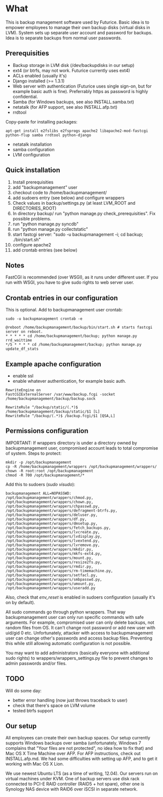 What
====

This is backup management software used by Futurice. Basic idea is to 
empower employees to manage their own backup disks (virtual disks in 
LVM). System sets up separate user account and password for backups. 
Idea is to separate backups from normal user passwords.

Prerequisities
--------------

* Backup storage in LVM disk (/dev/backupdisks in our setup)
* ext4 (or btrfs, may not work. Futurice currently uses ext4)
* ACLs enabled (usually it's)
* Django installed (>= 1.3.1)
* Web server with authentication (Futurice uses single sign-on, but for 
  example basic auth is fine). Preferrably https as password is highly 
  confidential.
* Samba (for Windows backups, see also INSTALL.samba.txt)
* netatalk (for AFP support, see also INSTALL.afp.txt)
* rrdtool

Copy-paste for installing packages:

```
apt-get install e2fslibs e2fsprogs apache2 libapache2-mod-fastcgi python-flup samba rrdtool python-django
```

* netatalk installation
* samba configuration
* LVM configuration

Quick installation
------------------

1. Install prerequisities
1. add "backupmanagement" user
1. checkout code to /home/backupmanagement/
1. add sudoers entry (see below) and configure wrappers
1. Check values in backup/settings.py (at least LVM_ROOT and DIRECTORIES_ROOT)
1. In directory backup/ run "python manage.py check_prerequisities". Fix possible problems.
1. run "python manage.py syncdb"
1. run "python manage.py collectstatic"
1. start fastcgi server: "sudo -u backupmanagement -i; cd backup; ./bin/start.sh"
1. configure apache2
1. add crontab entries (see below)

Notes
-----

FastCGI is recommended (over WSGI), as it runs under different user. If you run with WSGI, you have to give sudo rights to web server user.

Crontab entries in our configuration
------------------------------------

This is optional. Add to backupmanagement user crontab:

```
sudo -u backupmanagement crontab -e
```

```
@reboot /home/backupmanagement/backup/bin/start.sh # starts fastcgi server on reboot.
* * * * * cd /home/backupmanagement/backup; python manage.py rrd_waittime
*/5 * * * * cd /home/backupmanagement/backup; python manage.py update_df_stats
```

Example apache configuration
----------------------------

* enable ssl
* enable whatever authentication, for example basic auth.

```
RewriteEngine on
FastCGIExternalServer /var/www/backup.fcgi -socket /home/backupmanagement/backup/backup.sock

RewriteRule ^/backup/static/(.*)$ /home/backupmanagement/backup/static/$1 [L]
RewriteRule ^/backup/(.*)$ /backup.fcgi/$1 [QSA,L]
```

Permissions configuration
-------------------------

IMPORTANT: If wrappers directory is under a directory owned by 
backupmanagement user, compromised account leads to total compromise of 
system. Steps to protect:

```
mkdir -p /opt/backupmanagement
cp -R /home/backupmanagement/wrappers /opt/backupmanagement/wrappers/
chown -R root:root /opt/backupmanagement 
chmod -R 700 /opt/backupmanagement/*
```

Add this to sudoers (*sudo visudo*):

```
backupmanagement ALL=NOPASSWD: /opt/backupmanagement/wrappers/chmod.py, /opt/backupmanagement/wrappers/chown.py, /opt/backupmanagement/wrappers/chpasswd.py, /opt/backupmanagement/wrappers/defragment-btrfs.py, /opt/backupmanagement/wrappers/deluser.py, /opt/backupmanagement/wrappers/df.py, /opt/backupmanagement/wrappers/dmsetup.py, /opt/backupmanagement/wrappers/fetch_backups.py, /opt/backupmanagement/wrappers/lvcreate.py, /opt/backupmanagement/wrappers/lvdisplay.py, /opt/backupmanagement/wrappers/lvextend.py, /opt/backupmanagement/wrappers/lvremove.py, /opt/backupmanagement/wrappers/mkdir.py, /opt/backupmanagement/wrappers/mkfs-ext4.py, /opt/backupmanagement/wrappers/mount.py, /opt/backupmanagement/wrappers/resize2fs.py, /opt/backupmanagement/wrappers/rmdir.py, /opt/backupmanagement/wrappers/rm-timemachine.py, /opt/backupmanagement/wrappers/setfacl.py, /opt/backupmanagement/wrappers/smbpasswd.py, /opt/backupmanagement/wrappers/umount.py, /opt/backupmanagement/wrappers/useradd.py
```

Also, check that *env_reset* is enabled in sudoers configuration (usually it's on by 
default).

All sudo commands go through python wrappers. That way backupmanagement 
user can only run specific commands with safe arguments. For example, 
compromised user can only delete backups, not random files from OS. It 
can't change root password or add new user with uid/gid 0 etc. 
Unfortunately, attacker with access to backupmanagement user can change 
other's passwords and access backup files. Preventing this while still 
allowing automatic configuration is not possible.

You may want to add administrators (basically everyone with additional
sudo rights) to wrappers/wrappers_settings.py file to prevent changes
to admin passwords and/or files.

TODO
----

Will do some day:
- better error handling (now just throws traceback to user)
- check that there's space on LVM volume
- tested btrfs support

Our setup
---------

All employees can create their own backup spaces. Our setup currently 
supports Windows backups over samba (unfortunately, Windows 7 complains 
that "Your files are not protected", no idea how to fix that) and Mac OS 
X Time Machine over AFP. For AFP instructions, check out 
INSTALL.afp.md. We had some difficulties with setting up AFP, and to 
get it working with Mac OS X Lion.

We use newest Ubuntu LTS (as a time of writing, 12.04). Our servers run 
on virtual machines under KVM. One of backup servers use disk rack 
connected to PCI-E RAID controller (RAID5 + hot spare), other one is 
Synology NAS device with RAID6 over iSCSI in separate network.
